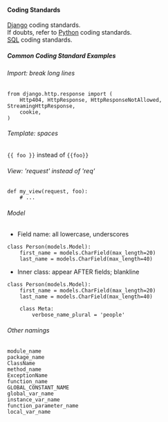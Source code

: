 #### Coding Standards

[Django](https://docs.djangoproject.com/en/dev/internals/contributing/writing-code/coding-style/) coding standards.  
If doubts, refer to [Python](https://google.github.io/styleguide/pyguide.html) coding standards.  
[SQL](http://www.sourceformat.com/pdf/sql-coding-standard-sqlserver.pdf) coding standards.

##### Common Coding Standard Examples

###### Import: break long lines

```
from django.http.response import (
    Http404, HttpResponse, HttpResponseNotAllowed, StreamingHttpResponse,
    cookie,
)
```

###### Template: spaces

`{{ foo }}` instead of `{{foo}}`

###### View: 'request' instead of 'req'

```
def my_view(request, foo):
    # ...
```

###### Model

- Field name: all lowercase, underscores

```
class Person(models.Model):
    first_name = models.CharField(max_length=20)
    last_name = models.CharField(max_length=40)
```

- Inner class: appear AFTER fields; blankline

```
class Person(models.Model):
    first_name = models.CharField(max_length=20)
    last_name = models.CharField(max_length=40)

    class Meta:
        verbose_name_plural = 'people'
```

###### Other namings

`module_name`  
`package_name`  
`ClassName`  
`method_name`  
`ExceptionName`  
`function_name`  
`GLOBAL_CONSTANT_NAME`  
`global_var_name`  
`instance_var_name`  
`function_parameter_name`  
`local_var_name`
